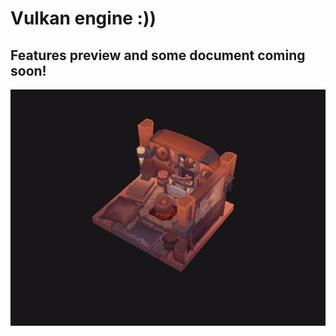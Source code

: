 # Vulkan engine :))
## Features preview and some document coming soon!
<img src="examples/viking_house.gif">